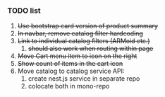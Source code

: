 ### TODO list

1. ~~Use bootstrap card version of product summary~~
1. ~~In navbar, remove catalog filter hardcoding~~
1. ~~Link to individual catalog filters (ARMoid etc.)~~
   1. ~~should also work when routing within page~~
1. ~~Move Cart menu item to icon on the right~~
1. ~~Show count of items in the cart icon~~
1. Move catalog to catalog service API:
   1. create nest.js service in separate repo
   1. colocate both in mono-repo